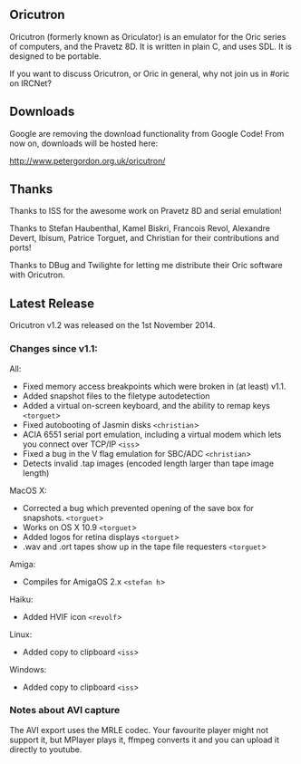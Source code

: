 ## Oricutron ##

Oricutron (formerly known as Oriculator) is an emulator for the Oric series of computers, and the Pravetz 8D. It is written in plain C, and uses SDL. It is designed to be portable.

If you want to discuss Oricutron, or Oric in general, why not join us in #oric on IRCNet?

## Downloads ##

Google are removing the download functionality from Google Code! From now on, downloads will be hosted here:

http://www.petergordon.org.uk/oricutron/

## Thanks ##

Thanks to ISS for the awesome work on Pravetz 8D and serial emulation!

Thanks to Stefan Haubenthal, Kamel Biskri, Francois Revol, Alexandre Devert, Ibisum, Patrice Torguet, and Christian for their contributions and ports!

Thanks to DBug and Twilighte for letting me distribute their Oric software with Oricutron.


## Latest Release ##

Oricutron v1.2 was released on the 1st November 2014.

### Changes since v1.1: ###

All:

  * Fixed memory access breakpoints which were broken in (at least) v1.1.
  * Added snapshot files to the filetype autodetection
  * Added a virtual on-screen keyboard, and the ability to remap keys `<torguet`>
  * Fixed autobooting of Jasmin disks `<christian`>
  * ACIA 6551 serial port emulation, including a virtual modem which lets you connect over TCP/IP `<iss`>
  * Fixed a bug in the V flag emulation for SBC/ADC `<christian`>
  * Detects invalid .tap images (encoded length larger than tape image length)


MacOS X:

  * Corrected a bug which prevented opening of the save box for snapshots. `<torguet`>
  * Works on OS X 10.9 `<torguet`>
  * Added logos for retina displays `<torguet`>
  * .wav and .ort tapes show up in the tape file requesters `<torguet`>


Amiga:

  * Compiles for AmigaOS 2.x `<stefan h`>


Haiku:

  * Added HVIF icon `<revolf`>


Linux:

  * Added copy to clipboard `<iss`>


Windows:

  * Added copy to clipboard `<iss`>


### Notes about AVI capture ###

The AVI export uses the MRLE codec. Your favourite player might not support
it, but MPlayer plays it, ffmpeg converts it and you can upload it directly
to youtube.
